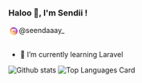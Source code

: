 ### Haloo 👋, I'm Sendii !

<a href="https://instagram.com/seendaaay_">
  <img align="left" alt="Sendi | Instagram" width="21px" src="https://raw.githubusercontent.com/Sendii/Sendii/main/assets/ig.png"/>
</a>@seendaaay_

<br />
<br />

- 🌱 I’m currently learning Laravel


![Github stats](https://github-readme-stats.vercel.app/api?username=Sendii&theme=dark&show_icons=true&count_private=true)
![Top Languages Card](https://github-readme-stats.vercel.app/api/top-langs/?username=Sendii&layout=compact)
